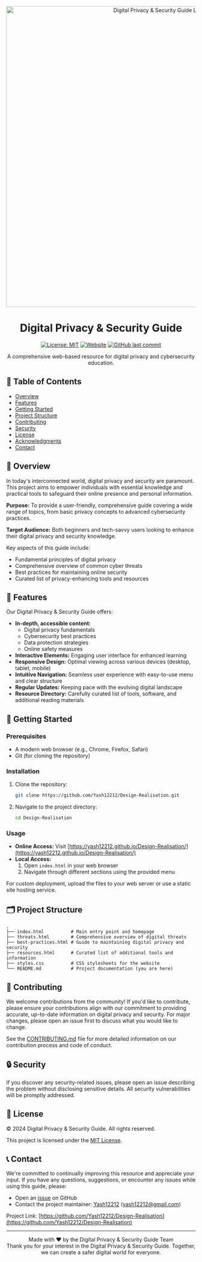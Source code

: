 <div align="center">
  <img src="https://encrypted-tbn0.gstatic.com/images?q=tbn:ANd9GcRAe-OgPE5riqHvKK8PUOdSV78nE5kAWzcc3A&s" alt="Digital Privacy & Security Guide Logo" width="800"/>

  # Digital Privacy & Security Guide

  [![License: MIT](https://img.shields.io/badge/License-MIT-yellow.svg)](https://opensource.org/licenses/MIT)
  [![Website](https://img.shields.io/website?url=https%3A%2F%2Fyash12212.github.io%2FDesign-Realisation%2F)](https://yash12212.github.io/Design-Realisation/)
  [![GitHub last commit](https://img.shields.io/github/last-commit/Yash12212/Design-Realisation)](https://github.com/Yash12212/Design-Realisation/commits/main)

  A comprehensive web-based resource for digital privacy and cybersecurity education.
</div>

## 📌 Table of Contents

- [Overview](#-overview)
- [Features](#-features)
- [Getting Started](#-getting-started)
- [Project Structure](#-project-structure)
- [Contributing](#-contributing)
- [Security](#-security)
- [License](#-license)
- [Acknowledgments](#-acknowledgments)
- [Contact](#-contact)

## 🌟 Overview

In today's interconnected world, digital privacy and security are paramount. This project aims to empower individuals with essential knowledge and practical tools to safeguard their online presence and personal information.

**Purpose:** To provide a user-friendly, comprehensive guide covering a wide range of topics, from basic privacy concepts to advanced cybersecurity practices.

**Target Audience:** Both beginners and tech-savvy users looking to enhance their digital privacy and security knowledge.

Key aspects of this guide include:
- Fundamental principles of digital privacy
- Comprehensive overview of common cyber threats
- Best practices for maintaining online security
- Curated list of privacy-enhancing tools and resources

## 🚀 Features

Our Digital Privacy & Security Guide offers:

- **In-depth, accessible content:**
  - Digital privacy fundamentals
  - Cybersecurity best practices
  - Data protection strategies
  - Online safety measures
- **Interactive Elements:** Engaging user interface for enhanced learning
- **Responsive Design:** Optimal viewing across various devices (desktop, tablet, mobile)
- **Intuitive Navigation:** Seamless user experience with easy-to-use menu and clear structure
- **Regular Updates:** Keeping pace with the evolving digital landscape
- **Resource Directory:** Carefully curated list of tools, software, and additional reading materials

## 🏁 Getting Started

### Prerequisites

- A modern web browser (e.g., Chrome, Firefox, Safari)
- Git (for cloning the repository)

### Installation

1. Clone the repository:
   ```bash
   git clone https://github.com/Yash12212/Design-Realisation.git
   ```
2. Navigate to the project directory:
   ```bash
   cd Design-Realisation
   ```

### Usage

- **Online Access:** Visit [https://yash12212.github.io/Design-Realisation/](https://yash12212.github.io/Design-Realisation/)
- **Local Access:** 
  1. Open `index.html` in your web browser
  2. Navigate through different sections using the provided menu

For custom deployment, upload the files to your web server or use a static site hosting service.

## 🗂 Project Structure

```
.
├── index.html          # Main entry point and homepage
├── threats.html        # Comprehensive overview of digital threats
├── best-practices.html # Guide to maintaining digital privacy and security
├── resources.html      # Curated list of additional tools and information
├── styles.css          # CSS stylesheets for the website
└── README.md           # Project documentation (you are here)
```

## 🤝 Contributing

We welcome contributions from the community! If you'd like to contribute, please ensure your contributions align with our commitment to providing accurate, up-to-date information on digital privacy and security. For major changes, please open an issue first to discuss what you would like to change.

See the [CONTRIBUTING.md](CONTRIBUTING.md) file for more detailed information on our contribution process and code of conduct.

## 🔒 Security

If you discover any security-related issues, please open an issue describing the problem without disclosing sensitive details. All security vulnerabilities will be promptly addressed.

## 📄 License

© 2024 Digital Privacy & Security Guide. All rights reserved. 

This project is licensed under the [MIT License](https://opensource.org/licenses/MIT).

## 📞 Contact

We're committed to continually improving this resource and appreciate your input. If you have any questions, suggestions, or encounter any issues while using this guide, please:

- Open an [issue](https://github.com/Yash12212/Design-Realisation/issues) on GitHub
- Contact the project maintainer: [Yash12212](https://github.com/Yash12212) (yash12212@gmail.com)

Project Link: [https://github.com/Yash12212/Design-Realisation](https://github.com/Yash12212/Design-Realisation)

---

<div align="center">
  Made with ❤️ by the Digital Privacy & Security Guide Team
  <br>
  Thank you for your interest in the Digital Privacy & Security Guide. Together, we can create a safer digital world for everyone.
</div>
